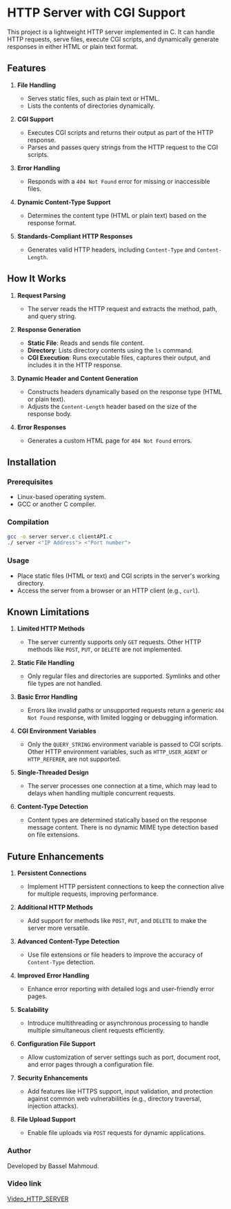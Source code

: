 # HTTP Server with CGI Support  

This project is a lightweight HTTP server implemented in C. It can handle HTTP requests, serve files, execute CGI scripts, and dynamically generate responses in either HTML or plain text format.  

## Features  

1. **File Handling**  
   - Serves static files, such as plain text or HTML.  
   - Lists the contents of directories dynamically.  

2. **CGI Support**  
   - Executes CGI scripts and returns their output as part of the HTTP response.  
   - Parses and passes query strings from the HTTP request to the CGI scripts.  

3. **Error Handling**  
   - Responds with a `404 Not Found` error for missing or inaccessible files.  

4. **Dynamic Content-Type Support**  
   - Determines the content type (HTML or plain text) based on the response format.  

5. **Standards-Compliant HTTP Responses**  
   - Generates valid HTTP headers, including `Content-Type` and `Content-Length`.  

## How It Works  

1. **Request Parsing**  
   - The server reads the HTTP request and extracts the method, path, and query string.  

2. **Response Generation**  
   - **Static File**: Reads and sends file content.  
   - **Directory**: Lists directory contents using the `ls` command.  
   - **CGI Execution**: Runs executable files, captures their output, and includes it in the HTTP response.  

3. **Dynamic Header and Content Generation**  
   - Constructs headers dynamically based on the response type (HTML or plain text).  
   - Adjusts the `Content-Length` header based on the size of the response body.  

4. **Error Responses**  
   - Generates a custom HTML page for `404 Not Found` errors.  

## Installation  

### Prerequisites  

- Linux-based operating system.  
- GCC or another C compiler.  

### Compilation  

```bash  
gcc -o server server.c clientAPI.c
./ server <"IP Address"> <"Port number">
```
 ### Usage
 - Place static files (HTML or text) and CGI scripts in the server's working directory.
 - Access the server from a browser or an HTTP client (e.g., `curl`).
## Known Limitations  

1. **Limited HTTP Methods**  
   - The server currently supports only `GET` requests. Other HTTP methods like `POST`, `PUT`, or `DELETE` are not implemented.  

2. **Static File Handling**  
   - Only regular files and directories are supported. Symlinks and other file types are not handled.  

3. **Basic Error Handling**  
   - Errors like invalid paths or unsupported requests return a generic `404 Not Found` response, with limited logging or debugging information.  

4. **CGI Environment Variables**  
   - Only the `QUERY_STRING` environment variable is passed to CGI scripts. Other HTTP environment variables, such as `HTTP_USER_AGENT` or `HTTP_REFERER`, are not supported.  

5. **Single-Threaded Design**  
   - The server processes one connection at a time, which may lead to delays when handling multiple concurrent requests.  

6. **Content-Type Detection**  
   - Content types are determined statically based on the response message content. There is no dynamic MIME type detection based on file extensions.
  ## Future Enhancements  

1. **Persistent Connections**  
   - Implement HTTP persistent connections to keep the connection alive for multiple requests, improving performance.  

2. **Additional HTTP Methods**  
   - Add support for methods like `POST`, `PUT`, and `DELETE` to make the server more versatile.  

3. **Advanced Content-Type Detection**  
   - Use file extensions or file headers to improve the accuracy of `Content-Type` detection.  

4. **Improved Error Handling**  
   - Enhance error reporting with detailed logs and user-friendly error pages.  

5. **Scalability**  
   - Introduce multithreading or asynchronous processing to handle multiple simultaneous client requests efficiently.  

6. **Configuration File Support**  
   - Allow customization of server settings such as port, document root, and error pages through a configuration file.  

7. **Security Enhancements**  
   - Add features like HTTPS support, input validation, and protection against common web vulnerabilities (e.g., directory traversal, injection attacks).
    
8. **File Upload Support**  
    - Enable file uploads via `POST` requests for dynamic applications.

### Author
Developed by Bassel Mahmoud.

### Video link 
[Video_HTTP_SERVER](https://drive.google.com/file/d/1egW5wvM7tPDjt5ztkeMSikfXl7JKX1yF/view?usp=drive_link)


  

